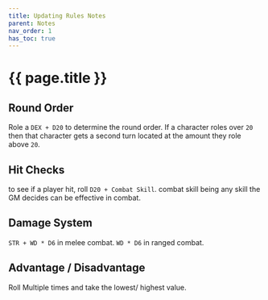 ```yaml
---
title: Updating Rules Notes
parent: Notes
nav_order: 1
has_toc: true
---
```

# {{ page.title }}

## Round Order
Role a `DEX + D20` to determine the round order.
If a character roles over `20` then that character gets a second turn located at the amount they role above `20`.

## Hit Checks
to see if a player hit, roll `D20 + Combat Skill`.
combat skill being any skill the GM decides can be effective in combat.

## Damage System
`STR + WD * D6` in melee combat.
`WD * D6` in ranged combat.

## Advantage / Disadvantage
Roll Multiple times and take the lowest/ highest value.